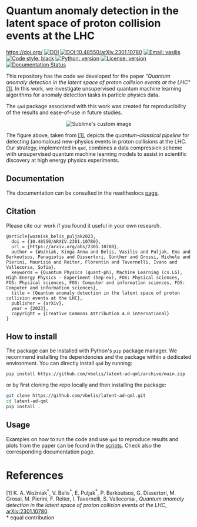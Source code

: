 # Quantum anomaly detection in the latent space of proton collision events at the LHC
   	
https://doi.org/
[![DOI](https://zenodo.org/badge/494404586.svg)](https://zenodo.org/badge/latestdoi/494404586)
[![DOI:10.48550/arXiv.2301.10780](http://img.shields.io/badge/DOI-10.48550/arXiv.2301.10780.svg)](https://doi.org/10.48550/arXiv.2301.10780)
[![Email: vasilis](https://img.shields.io/badge/email-vasileios.belis%40cern.ch-blue?style=flat-square&logo=minutemailer)](mailto:vasileios.belis@cern.ch)
[![Code style: black](https://img.shields.io/badge/code%20style-black-black?style=flat-square&logo=black)](https://github.com/psf/black)
[![Python: version](https://img.shields.io/badge/python-3.8-blue?style=flat-square&logo=python)](https://www.python.org/downloads/)
[![License: version](https://img.shields.io/badge/license-MIT-purple?style=flat-square)](https://github.com/QML-HEP/ae_qml/blob/main/LICENSE)
[![Documentation Status](https://readthedocs.org/projects/latent-ad-qml/badge/?version=latest)](https://latent-ad-qml.readthedocs.io/en/latest/?badge=latest)

This repository has the code we developed for the paper _"Quantum anomaly detection in the latent space of proton collision events at the LHC"_ [[1]](https://arxiv.org/abs/2301.10780). In this work, we investigate unsupervised quantum machine learning algorithms for anomaly detection tasks in particle physics data. 

The `qad` package associated with this work was created for reproducibility of the results and ease-of-use in future studies.
<p align="center">
<img src="https://github.com/vbelis/latent-ad-qml/blob/docs-reformat/docs/Pipeline_QML.png?raw=true" alt="Sublime's custom image"/>
</p>

The figure above, taken from [[1]](https://arxiv.org/abs/2301.10780), depicts the _quantum\-classical pipeline_ for detecting (anomalous) new-physics events in proton collisions at the LHC. Our strategy, implemented in `qad`, combines a data compression scheme with unsupervised quantum machine learning models to assist in scientific discovery at high energy physics experiments.

## Documentation 
The documentation can be consulted in the readthedocs [page](https://latent-ad-qml.readthedocs.io/en/latest/).

## Citation
Please cite our work if you found it useful in your own research.
```
@article{wozniak_belis_puljak2023,
  doi = {10.48550/ARXIV.2301.10780},
  url = {https://arxiv.org/abs/2301.10780},
  author = {Woźniak, Kinga Anna and Belis, Vasilis and Puljak, Ema and Barkoutsos, Panagiotis and Dissertori, Günther and Grossi, Michele and Pierini, Maurizio and Reiter, Florentin and Tavernelli, Ivano and Vallecorsa, Sofia},
  keywords = {Quantum Physics (quant-ph), Machine Learning (cs.LG), High Energy Physics - Experiment (hep-ex), FOS: Physical sciences, FOS: Physical sciences, FOS: Computer and information sciences, FOS: Computer and information sciences},
  title = {Quantum anomaly detection in the latent space of proton collision events at the LHC},
  publisher = {arXiv},
  year = {2023},
  copyright = {Creative Commons Attribution 4.0 International}
}
```

## How to install
The package can be installed with Python's `pip` package manager. We recommend installing the dependencies and the package within a dedicated environment. 
You can directly install `qad` by running:

```
pip install https://github.com/vbelis/latent-ad-qml/archive/main.zip
```
or by first cloning the repo locally and then installing the package:
```bash
git clone https://github.com/vbelis/latent-ad-qml.git
cd latent-ad-qml
pip install .
```

## Usage
Examples on how to run the code and use `qad` to reproduce results and plots from the paper can be found in the [scripts](https://github.com/vbelis/latent-ad-qml/tree/main/scripts). Check also the corresponding documentation page.


# References
[1] K. A. Woźniak<sup>\*</sup>, V. Belis<sup>\*</sup>, E. Puljak<sup>\*</sup>, P. Barkoutsos, G. Dissertori, M. Grossi, M. Pierini, F. Reiter, I. Tavernelli, S. Vallecorsa , _Quantum anomaly detection in the latent space of proton collision events at the LHC_, [arXiv:2301.10780](https://arxiv.org/abs/2301.10780). <br>
\* equal contribution
